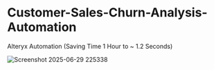 # Customer-Sales-Churn-Analysis-Automation
Alteryx Automation (Saving Time 1 Hour to ~ 1.2 Seconds)

![Screenshot 2025-06-29 225338](https://github.com/user-attachments/assets/490016ec-1011-4bc6-b11e-b5bd51d3b235)

